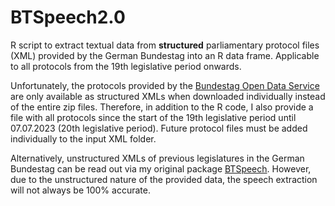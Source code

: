 # BTSpeech2.0
R script to extract textual data from **structured** parliamentary protocol files (XML) provided by the German Bundestag into an R data frame. Applicable to all protocols from the 19th legislative period onwards.

Unfortunately, the protocols provided by the [Bundestag Open Data Service](https://www.bundestag.de/services/opendata "Bundestag Open Data") are only available as structured XMLs when downloaded individually instead of the entire zip files. Therefore, in addition to the R code, I also provide a file with all protocols since the start of the 19th legislative period until 07.07.2023 (20th legislative period). Future protocol files must be added individually to the input XML folder.

Alternatively, unstructured XMLs of previous legislatures in the German Bundestag can be read out via my original package [BTSpeech](https://github.com/jonasschm/BTSpeech). However, due to the unstructured nature of the provided data, the speech extraction will not always be 100% accurate.
